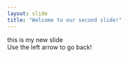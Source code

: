 ```yaml
---
layout: slide
title: "Welcome to our second slide!"
---
```

this is my new slide  
Use the left arrow to go back!
